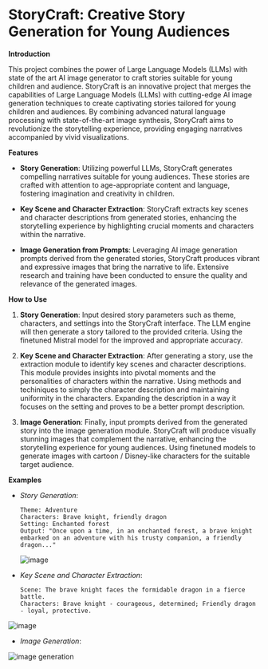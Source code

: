 # StoryCraft: Creative Story Generation for Young Audiences
**Introduction**

This project combines the power of Large Language Models (LLMs) with state of the art AI image generator to craft stories suitable for young children and audience.
StoryCraft is an innovative project that merges the capabilities of Large Language Models (LLMs) with cutting-edge AI image generation techniques to create captivating stories tailored for young children and audiences. By combining advanced natural language processing with state-of-the-art image synthesis, StoryCraft aims to revolutionize the storytelling experience, providing engaging narratives accompanied by vivid visualizations.

**Features**

- **Story Generation**: Utilizing powerful LLMs, StoryCraft generates compelling narratives suitable for young audiences. These stories are crafted with attention to age-appropriate content and language, fostering imagination and creativity in children.

- **Key Scene and Character Extraction**: StoryCraft extracts key scenes and character descriptions from generated stories, enhancing the storytelling experience by highlighting crucial moments and characters within the narrative.

- **Image Generation from Prompts**: Leveraging AI image generation prompts derived from the generated stories, StoryCraft produces vibrant and expressive images that bring the narrative to life. Extensive research and training have been conducted to ensure the quality and relevance of the generated images.

**How to Use**

1. **Story Generation**: Input desired story parameters such as theme, characters, and settings into the StoryCraft interface. The LLM engine will then generate a story tailored to the provided criteria. Using the finetuned Mistral model for the improved and appropriate accuracy.

2. **Key Scene and Character Extraction**: After generating a story, use the extraction module to identify key scenes and character descriptions. This module provides insights into pivotal moments and the personalities of characters within the narrative. Using methods and techiniques to simply the character description and maintaining uniformity in the characters. Expanding the description in a way it focuses on the setting and proves to be a better prompt description. 

3. **Image Generation**: Finally, input prompts derived from the generated story into the image generation module. StoryCraft will produce visually stunning images that complement the narrative, enhancing the storytelling experience for young audiences. Using finetuned models to generate images with cartoon / Disney-like characters for the suitable target audience.

**Examples**

- *Story Generation*: 
    ```
    Theme: Adventure
    Characters: Brave knight, friendly dragon
    Setting: Enchanted forest
    Output: "Once upon a time, in an enchanted forest, a brave knight embarked on an adventure with his trusty companion, a friendly dragon..."
    ```
    ![image](https://github.com/Krishhhhh05/StoryCraft/assets/102244499/a4692c31-58f9-4129-a790-8dc6cd8d02ed)


- *Key Scene and Character Extraction*:
    ```
    Scene: The brave knight faces the formidable dragon in a fierce battle.
    Characters: Brave knight - courageous, determined; Friendly dragon - loyal, protective.
    ```
![image](https://github.com/Krishhhhh05/StoryCraft/assets/102244499/99b74bc0-7985-4846-b3bc-f33249164d88)

- *Image Generation*:

![image generation](https://github.com/Krishhhhh05/StoryCraft/assets/102244499/29dfcde4-1364-4016-a5b3-21b0b4881634)
